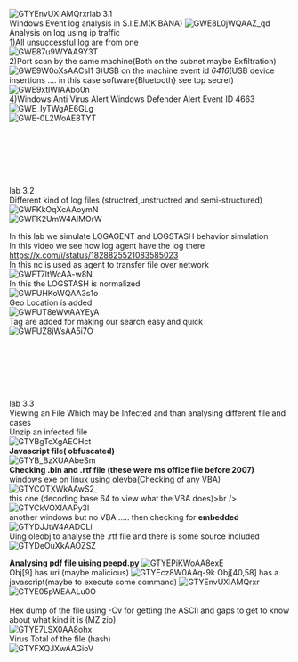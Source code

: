 ![GTYEnvUXIAMQrxr](https://github.com/user-attachments/assets/fed856b2-d55a-4b95-9469-d2799fc50f39)lab 3.1<br />
Windows Event log analysis in S.I.E.M(KIBANA)
![GWE8L0jWQAAZ_qd](https://github.com/user-attachments/assets/46c64f0f-10e7-454c-ae36-fb7d1f5a6f7e)<br />
Analysis on log using ip traffic <br />
1)All unsuccessful log are from one <IP> <br />
![GWE87u9WYAA9Y3T](https://github.com/user-attachments/assets/e78a8548-f375-4160-b474-f2bfced9b8d9)<br />
2)Port scan by the same machine(Both on the subnet maybe Exfiltration)<br />
![GWE9W0oXsAACsI1](https://github.com/user-attachments/assets/042dec05-ed27-4c86-a523-766dd8750064)
3)USB on the machine event id *6416*(USB device insertions .... in this case software{Bluetooth} see top secret)<br />
![GWE9xtlWIAAbo0n](https://github.com/user-attachments/assets/23fd05dd-45c2-466f-93da-b37f5ee955b9)<br />
4)Windows Anti Virus Alert Windows Defender Alert  Event ID 4663<br />
![GWE_IyTWgAE6GLg](https://github.com/user-attachments/assets/93a8fc5c-38d5-4324-a985-dd33a6c7997c)<br />
![GWE-0L2WoAE8TYT](https://github.com/user-attachments/assets/3a163008-5edd-4646-937d-4e7924c18632)<br />

<br /><br /><br /><br /><br />

lab 3.2 <br />
Different kind of log files (structred,unstructred and semi-structured)<br />
![GWFKkOqXcAAoymN](https://github.com/user-attachments/assets/4c7d7fb7-a76b-4429-967f-81ebd53b72fa)<br />
![GWFK2UmW4AIMOrW](https://github.com/user-attachments/assets/b7163c5a-6843-4216-8736-01e825e4328e)<br />

In this lab we simulate LOGAGENT and LOGSTASH behavior simulation <br />
In this video we see how log agent have the log there<br />
https://x.com/i/status/1828825521083585023<br />
In this nc is used as agent to transfer file over network<br />
![GWFT7ltWcAA-w8N](https://github.com/user-attachments/assets/a1aef3ef-cd0e-425b-9713-747740b19e4f)<br />
In this the LOGSTASH is normalized<br />
![GWFUHKoWQAA3s1o](https://github.com/user-attachments/assets/0b692978-2fa6-477c-a4a9-aed969ca8331)<br />
Geo Location is added<br />
![GWFUT8eWwAAYEyA](https://github.com/user-attachments/assets/5603b0a0-f4c8-4e20-a498-cfc3a469d996)<br />
Tag are added for making our search easy and quick<br />
![GWFUZ8jWsAA5i7O](https://github.com/user-attachments/assets/349551a2-95f0-4096-80a1-da8fe1ae5045)<br />

<br /><br /><br /><br /><br />

lab 3.3 <br />
Viewing an File Which may be Infected and than analysing different file and cases<br />
Unzip an infected file<br />
![GTYBgToXgAECHct](https://github.com/user-attachments/assets/18e6a858-125d-4cc6-a824-8301685e06df)<br/>
**Javascript file( obfuscated)** <br />
![GTYB_BzXUAAbeSm](https://github.com/user-attachments/assets/68cb679c-08e6-4803-8df9-13da6ae5a44b)<br />
**Checking .bin and .rtf file (these were ms office file before 2007)** <br />
windows exe on linux using olevba(Checking of any VBA) <br />
![GTYCQTXWkAAwS2_](https://github.com/user-attachments/assets/1b541f98-5351-4e15-9010-cf746727d07d)<br />
this one (decoding base 64 to view what the VBA does)>br />
![GTYCkVOXIAAPy3l](https://github.com/user-attachments/assets/e431a3f1-54f6-45ad-9f10-4bab83783db4)<br />
another windows but no VBA ..... then checking for **embedded**<br />
![GTYDJJtW4AADCLi](https://github.com/user-attachments/assets/ccc3db6b-053f-4d68-9d69-047a3729474d)<br />
Uing oleobj to analyse the .rtf file and there is some source included<br />
![GTYDeOuXkAAOZSZ](https://github.com/user-attachments/assets/96d7e53c-9f14-4b84-877e-d56ed2e770ab)<br />

**Analysing pdf file uising peepd.py**
![GTYEPiKWoAA8exE](https://github.com/user-attachments/assets/db37f919-b566-486b-994c-13d5ce570583)<br />
Obj[9] has uri (maybe malicious)
![GTYEcz8W0AAq-9k](https://github.com/user-attachments/assets/497a5595-3e9e-43eb-91e4-07fabe59124d)
Obj[40,58] has a javascript(maybe to execute some command)
![GTYEnvUXIAMQrxr](https://github.com/user-attachments/assets/27dfaca5-5d4b-46d3-accb-335216e47bf2)<br />
![GTYE05pWEAALu0O](https://github.com/user-attachments/assets/e0e79452-e7da-464e-9e27-418ab72a554a)<br /><br />
Hex dump of the file using -Cv for getting the ASCII  and gaps to get to know about what kind it is (MZ zip)<br />
![GTYE7LSX0AA8ohx](https://github.com/user-attachments/assets/ab669c5b-3fc3-4787-a098-f807aad2801c)<br />
Virus Total of the file (hash)<br />
![GTYFXQJXwAAGioV](https://github.com/user-attachments/assets/917d2744-601f-4ae2-9dc2-52a333dc3e6b) <br />
















